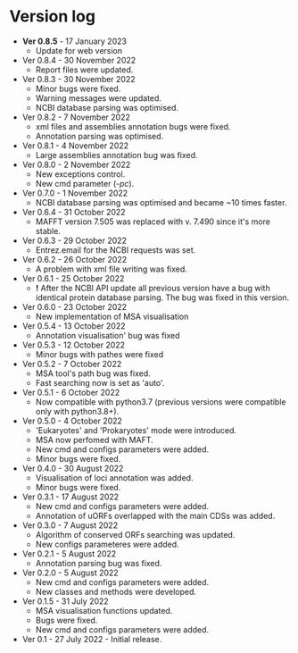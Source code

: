 # Version log
* **Ver 0.8.5** - 17 January 2023
	* Update for web version
* Ver 0.8.4 - 30 November 2022
	* Report files were updated.
* Ver 0.8.3 - 30 November 2022
	* Minor bugs were fixed.
	* Warning messages were updated.
	* NCBI database parsing was optimised.
* Ver 0.8.2 - 7 November 2022
	* xml files and assemblies annotation bugs were fixed.
	* Annotation parsing was optimised.
* Ver 0.8.1 - 4 November 2022
	* Large assemblies annotation bug was fixed.
* Ver 0.8.0 - 2 November 2022
	* New exceptions control.
	* New cmd parameter (*-pc*).
* Ver 0.7.0 - 1 November 2022
	* NCBI database parsing was optimised and became ~10 times faster.
* Ver 0.6.4 - 31 October 2022
	* MAFFT version 7.505 was replaced with v. 7.490 since it's more stable. 
* Ver 0.6.3 - 29 October 2022
	* Entrez.email for the NCBI requests was set. 
* Ver 0.6.2 - 26 October 2022  
	* A problem with xml file writing was fixed.
* Ver 0.6.1 - 25 October 2022
	* **!** After the NCBI API update all previous version have a bug with identical protein database parsing. The bug was fixed in this version. 
* Ver 0.6.0 - 23 October 2022
	* New implementation of MSA visualisation
* Ver 0.5.4 - 13 October 2022
	* Annotation visualisation' bug was fixed 
* Ver 0.5.3 - 12 October 2022
	* Minor bugs with pathes were fixed  
* Ver 0.5.2 - 7 October 2022
	* MSA tool's path bug was fixed.
	* Fast searching now is set as 'auto'.
* Ver 0.5.1 - 6 October 2022
	* Now compatible with python3.7 (previous versions were compatible only with python3.8+).
* Ver 0.5.0 - 4 October 2022
	* 'Eukaryotes' and 'Prokaryotes' mode were introduced.
	* MSA now perfomed with MAFT.
	* New cmd and configs parameters were added.
	* Minor bugs were fixed.
* Ver 0.4.0 - 30 August 2022
	* Visualisation of loci annotation was added.
	* Minor bugs were fixed.
* Ver 0.3.1 - 17 August 2022
	* New cmd and configs parameters were added.
	* Annotation of uORFs overlapped with the main CDSs was added.
* Ver 0.3.0 - 7 August 2022
	* Algorithm of conserved ORFs searching was updated.
	* New configs parameteres were added.
* Ver 0.2.1 - 5 August 2022
	* Annotation parsing bug was fixed.
* Ver 0.2.0 - 5 August 2022  
	* New cmd and configs parameters were added.
	* New classes and methods were developed.
* Ver 0.1.5 - 31 July 2022
	* MSA visualisation functions updated.
	* Bugs were fixed. 
	* New cmd and configs parameters were added.
* Ver 0.1 - 27 July 2022 - Initial release. 

